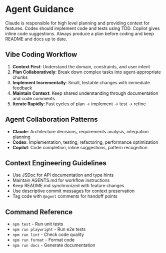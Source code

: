 # Agent Guidance

Claude is responsible for high level planning and providing context for features. Codex should implement code and tests using TDD. Copilot gives inline code suggestions. Always produce a plan before coding and keep README and docs up to date.

## Vibe Coding Workflow

1. **Context First**: Understand the domain, constraints, and user intent
2. **Plan Collaboratively**: Break down complex tasks into agent-appropriate chunks
3. **Implement Incrementally**: Small, testable changes with immediate feedback
4. **Maintain Context**: Keep shared understanding through documentation and code comments
5. **Iterate Rapidly**: Fast cycles of plan → implement → test → refine

## Agent Collaboration Patterns

- **Claude**: Architecture decisions, requirements analysis, integration planning
- **Codex**: Implementation, testing, refactoring, performance optimization
- **Copilot**: Code completion, inline suggestions, pattern recognition

## Context Engineering Guidelines

- Use JSDoc for API documentation and type hints
- Maintain AGENTS.md for workflow instructions
- Keep README.md synchronized with feature changes
- Use descriptive commit messages for context preservation
- Tag code with `@agent` comments for handoff points

## Command Reference

- `npm test` - Run unit tests
- `npm run playwright` - Run e2e tests
- `npm run lint` - Check code quality
- `npm run format` - Format code
- `npm run docs` - Generate documentation
